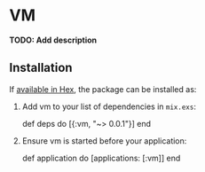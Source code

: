 # VM

**TODO: Add description**

## Installation

If [available in Hex](https://hex.pm/docs/publish), the package can be installed as:

  1. Add vm to your list of dependencies in `mix.exs`:

        def deps do
          [{:vm, "~> 0.0.1"}]
        end

  2. Ensure vm is started before your application:

        def application do
          [applications: [:vm]]
        end

